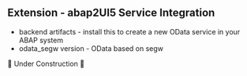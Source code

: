 ## Extension - abap2UI5 Service Integration

* backend artifacts - install this to create a new OData service in your ABAP system
* odata_segw version - OData based on segw

🚧 Under Construction 🚧
